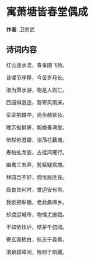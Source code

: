 # 寓萧塘皆春堂偶成

**作者**: 卫宗武

## 诗词内容

红云逐水流，春事随飞扬。

昔嗟节序移，今苦岁月长。

洊为萧水游，物是人则亡。

西园得逍遥，暂寄风雨床。

栾栾荆棘中，尚余頳紫妆。

晚芳衒鲜妍，婉娩春满堂。

倚栏俯澄碧，浩荡花藕塘。

寿柏虬龙姿，古桂鸿雁行。

幽禽三五弄，髣髴疑宫商。

林园岂不好，惆怅辰匪良。

辰良其何时，世运安有常。

我欲把犁锄，老此桑麻乡。

却虞远城市，物怪尤披猖。

不如依坟垆，结茅千仞冈。

寄玄而栖白，抗志于羲黄。

清泉碧嶂间，殁则于斯藏。


